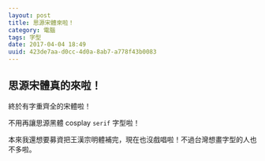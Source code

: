 ```yaml
---
layout: post
title: 思源宋體來啦！
category: 電腦
tags: 字型
date: 2017-04-04 18:49
uuid: 423de7aa-d0cc-4d0a-8ab7-a778f43b0083
---
```

思源宋體真的來啦！
------------------
終於有字重齊全的宋體啦！

不用再讓思源黑體 cosplay `serif` 字型啦！

本來我還想要募資把王漢宗明體補完，現在也沒戲唱啦！不過台灣想畫字型的人也不多啦。
